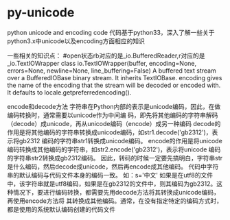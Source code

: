 py-unicode
==========

python unicode and encoding code
代码基于python33，深入了解一些关于python3.x中unicode以及encoding方面相应的知识

一些相关的知识点：
#open状态rb对应的是_io.BufferedReader,r对应的是_io.TextIOWrapper
class io.TextIOWrapper(buffer, encoding=None, errors=None, newline=None, 
line_buffering=False)
A buffered text stream over a BufferedIOBase binary stream. It inherits TextIOBase.
encoding gives the name of the encoding that the stream will be decoded or encoded with. It 
defaults to locale.getpreferredencoding().

encode和decode方法
字符串在Python内部的表示是unicode编码，因此，在做编码转换时，通常需要以unicode作为中间编
码，即先将其他编码的字符串解码（decode）成unicode，再从unicode编码（encode）成另一种编码
decode的作用是将其他编码的字符串转换成unicode编码，如str1.decode('gb2312')，表示将gb2312
编码的字符串str1转换成unicode编码。 
encode的作用是将unicode编码转换成其他编码的字符串，如str2.encode('gb2312')，表示将unicode
编码的字符串str2转换成gb2312编码。 
因此，转码的时候一定要先搞明白，字符串str是什么编码，然后decode成unicode，然后再encode成其他编码。
代码中字符串的默认编码与代码文件本身的编码一致。 
如：s='中文'
如果是在utf8的文件中，该字符串就是utf8编码，如果是在gb2312的文件中，则其编码为gb2312。这
种情况下，要进行编码转换，都需要先用decode方法将其转换成unicode编码，再使用encode方法将
其转换成其他编码。通常，在没有指定特定的编码方式时，都是使用的系统默认编码创建的代码文件
